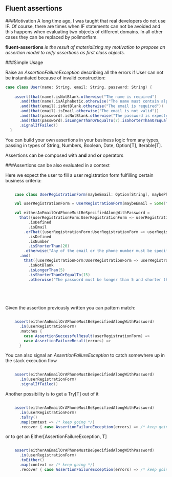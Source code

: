 ## Fluent assertions


###Motivation
A long time ago, I was taught that real developers do not use IF. Of course, there are times when IF statements can not be avoided and this happens when evaluating two objects of different domains. In all other cases they can be replaced by polimorfism.

__fluent-assertions__ _is the result of materializing my motivation to propose an assertion model to reify assertions as first class objects._ 

###Simple Usage

Raise an _AssertionFailureException_ describing all the errors if User can not be instantiated because of invalid construction: 

```scala
case class User(name: String, email: String, password: String) {
    
    assert(that(name).isNotBlank.otherwise("The name is required")
      .and(that(name).isAlphabetic.otherwise("The name must contain alphabetic chars only"))
      .and(that(email).isNotBlank.otherwise("The email is required"))
      .and(that(email).isEmail.otherwise("The email is not valid"))
      .and(that(password).isNotBlank.otherwise("The password is expected"))
      .and(that(password).isLongerThanOrEqualTo(7).isShorterThanOrEqualTo(20).otherwise("Password length must be between 7 and 20")))
      .signalIfFailed()
  }
```

You can build your own assertions in your business logic from any types, passing in types of String, Numbers, Boolean, Date, Option[T], Iterable[T].

Assertions can be composed with __and__ and __or__ operators  

###Assertions can be also evaluated in a context 

Here we expect the user to fill a user registration form fulfilling certain business criteria:

```scala

    case class UserRegistrationForm(maybeEmail: Option[String], maybePhoneNumber: Option[String], password: String)

    val userRegistrationForm = UserRegistrationForm(maybeEmail = Some("sebastian@gmail.com"), maybePhoneNumber = None,  "sj28d$oU9%u")

    val eitherAnEmailOrAPhoneMustBeSpecifiedAlongWithPassword =
      that({userRegistrationForm:UserRegistrationForm => userRegistrationForm.maybeEmail})
          .isDefined
          .isEmail
        .orThat({userRegistrationForm:UserRegistrationForm => userRegistrationForm.maybePhoneNumber})
          .isDefined
          .isNumber
          .isShorterThan(20)
        .otherwise("Any of the email or the phone number must be specified")
      .and(
        that({userRegistrationForm:UserRegistrationForm => userRegistrationForm.password})
          .isNotBlank
          .isLongerThan(5)
          .isShorterThanOrEqualTo(15)
          .otherwise("The password must be longer than 5 and shorter than 15"))


      
      
```

Given the assertion previously written you can pattern match:

```scala

    assert(eitherAnEmailOrAPhoneMustBeSpecifiedAlongWithPassword)
      .in(userRegistrationForm)
      .matches {
        case AssertionSuccessfulResult(userRegistrationForm) =>
        case AssertionFailureResult(errors) =>
      }

```

You can also signal an _AssertionFailureException_ to catch somewhere up in the stack execution flow

```scala

    assert(eitherAnEmailOrAPhoneMustBeSpecifiedAlongWithPassword)
      .in(userRegistrationForm)
      .signalIfFailed()

```

Another possibility is to get a Try[T] out of it

```scala

    assert(eitherAnEmailOrAPhoneMustBeSpecifiedAlongWithPassword)
      .in(userRegistrationForm)
      .toTry()
      .map(context => /* keep going */)
      .recover { case AssertionFailureException(errors) => /* keep going */ }

``` 

or to get an Either[AssertionFailureException, T]

```scala

    assert(eitherAnEmailOrAPhoneMustBeSpecifiedAlongWithPassword)
      .in(userRegistrationForm)
      .toEither()
      .map(context => /* keep going */)
      .recover { case AssertionFailureException(errors) => /* keep going */ }

``` 

